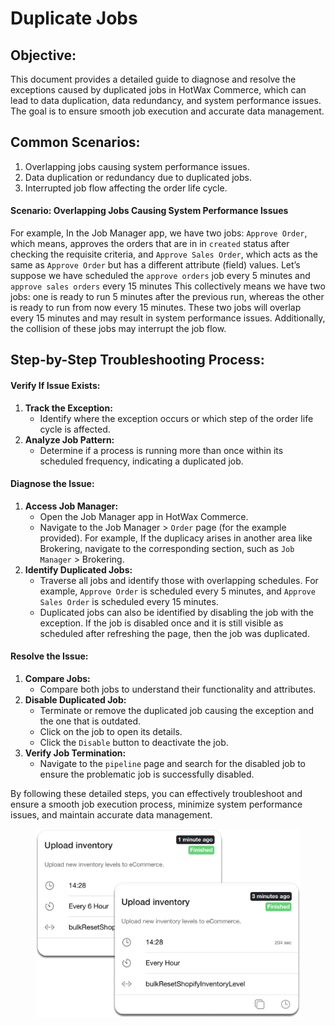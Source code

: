 # Duplicate Jobs

## Objective:

This document provides a detailed guide to diagnose and resolve the exceptions caused by duplicated jobs in HotWax Commerce, which can lead to data duplication, data redundancy, and system performance issues. The goal is to ensure smooth job execution and accurate data management.

## Common Scenarios:

1. Overlapping jobs causing system performance issues.
2. Data duplication or redundancy due to duplicated jobs.
3. Interrupted job flow affecting the order life cycle.

#### Scenario: Overlapping Jobs Causing System Performance Issues

For example, In the Job Manager app, we have two jobs: `Approve Order`, which means, approves the orders that are in in `created` status after checking the requisite criteria, and `Approve Sales Order`, which acts as the same as `Approve Order` but has a different attribute (field) values. Let’s suppose we have scheduled the `approve orders` job every 5 minutes and `approve sales orders` every 15 minutes This collectively means we have two jobs: one is ready to run 5 minutes after the previous run, whereas the other is ready to run from now every 15 minutes. These two jobs will overlap every 15 minutes and may result in system performance issues. Additionally, the collision of these jobs may interrupt the job flow.

## Step-by-Step Troubleshooting Process:

#### Verify If Issue Exists:

1. **Track the Exception:**
   * Identify where the exception occurs or which step of the order life cycle is affected.
2. **Analyze Job Pattern:**
   * Determine if a process is running more than once within its scheduled frequency, indicating a duplicated job.

#### Diagnose the Issue:

1. **Access Job Manager:**
   * Open the Job Manager app in HotWax Commerce.
   * Navigate to the Job Manager > `Order` page (for the example provided). For example, If the duplicacy arises in another area like Brokering, navigate to the corresponding section, such as `Job Manager` > Brokering.
2. **Identify Duplicated Jobs:**
   * Traverse all jobs and identify those with overlapping schedules. For example, `Approve Order` is scheduled every 5 minutes, and `Approve Sales Order` is scheduled every 15 minutes.
   * Duplicated jobs can also be identified by disabling the job with the exception. If the job is disabled once and it is still visible as scheduled after refreshing the page, then the job was duplicated.

#### Resolve the Issue:

1. **Compare Jobs:**
   * Compare both jobs to understand their functionality and attributes.
2. **Disable Duplicated Job:**
   * Terminate or remove the duplicated job causing the exception and the one that is outdated.
   * Click on the job to open its details.
   * Click the `Disable` button to deactivate the job.
3. **Verify Job Termination:**
   * Navigate to the `pipeline` page and search for the disabled job to ensure the problematic job is successfully disabled.

By following these detailed steps, you can effectively troubleshoot and ensure a smooth job execution process, minimize system performance issues, and maintain accurate data management.



<figure><img src="../../../.gitbook/assets/dupicate job (1).png" alt=""><figcaption></figcaption></figure>
